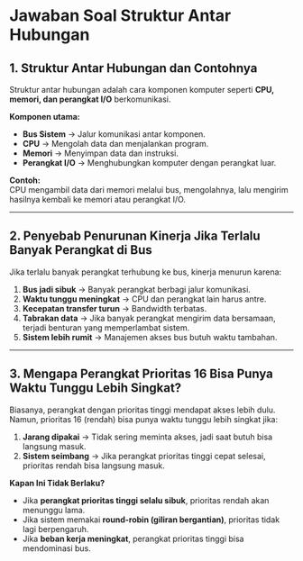 # Jawaban Soal Struktur Antar Hubungan

## 1. Struktur Antar Hubungan dan Contohnya
Struktur antar hubungan adalah cara komponen komputer seperti **CPU, memori, dan perangkat I/O** berkomunikasi.  

**Komponen utama:**
- **Bus Sistem** → Jalur komunikasi antar komponen.  
- **CPU** → Mengolah data dan menjalankan program.  
- **Memori** → Menyimpan data dan instruksi.  
- **Perangkat I/O** → Menghubungkan komputer dengan perangkat luar.  

**Contoh:**  
CPU mengambil data dari memori melalui bus, mengolahnya, lalu mengirim hasilnya kembali ke memori atau perangkat I/O.  

---

## 2. Penyebab Penurunan Kinerja Jika Terlalu Banyak Perangkat di Bus  
Jika terlalu banyak perangkat terhubung ke bus, kinerja menurun karena:  

1. **Bus jadi sibuk** → Banyak perangkat berbagi jalur komunikasi.  
2. **Waktu tunggu meningkat** → CPU dan perangkat lain harus antre.  
3. **Kecepatan transfer turun** → Bandwidth terbatas.  
4. **Tabrakan data** → Jika banyak perangkat mengirim data bersamaan, terjadi benturan yang memperlambat sistem.  
5. **Sistem lebih rumit** → Manajemen akses bus butuh waktu tambahan.  

---

## 3. Mengapa Perangkat Prioritas 16 Bisa Punya Waktu Tunggu Lebih Singkat?  
Biasanya, perangkat dengan prioritas tinggi mendapat akses lebih dulu. Namun, prioritas 16 (rendah) bisa punya waktu tunggu lebih singkat jika:  

1. **Jarang dipakai** → Tidak sering meminta akses, jadi saat butuh bisa langsung masuk.  
2. **Sistem seimbang** → Jika perangkat prioritas tinggi cepat selesai, prioritas rendah bisa langsung masuk.  

**Kapan Ini Tidak Berlaku?**  
- Jika **perangkat prioritas tinggi selalu sibuk**, prioritas rendah akan menunggu lama.  
- Jika sistem memakai **round-robin (giliran bergantian)**, prioritas tidak lagi berpengaruh.  
- Jika **beban kerja meningkat**, perangkat prioritas tinggi bisa mendominasi bus.  
